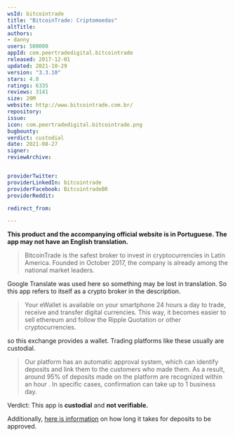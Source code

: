 ```yaml
---
wsId: bitcointrade
title: "BitcoinTrade: Criptomoedas"
altTitle: 
authors:
- danny
users: 500000
appId: com.peertradedigital.bitcointrade
released: 2017-12-01
updated: 2021-10-29
version: "3.3.10"
stars: 4.0
ratings: 6335
reviews: 3141
size: 20M
website: http://www.bitcointrade.com.br/
repository: 
issue: 
icon: com.peertradedigital.bitcointrade.png
bugbounty: 
verdict: custodial
date: 2021-08-27
signer: 
reviewArchive:


providerTwitter: 
providerLinkedIn: bitcointrade
providerFacebook: BitcointradeBR
providerReddit: 

redirect_from:

---
```



**This product and the accompanying official website is in Portuguese. The app may not have an English translation.**

> BitcoinTrade is the safest broker to invest in cryptocurrencies in Latin America. Founded in October 2017, the company is already among the national market leaders.

Google Translate was used here so something may be lost in translation. So this app refers to itself as a crypto broker in the description.

> Your eWallet is available on your smartphone 24 hours a day to trade, receive and transfer digital currencies. This way, it becomes easier to sell ethereum and follow the Ripple Quotation or other cryptocurrencies.

so this exchange provides a wallet. Trading platforms like these usually are custodial.

> Our platform has an automatic approval system, which can identify deposits and link them to the customers who made them. As a result, around 95% of deposits made on the platform are recognized within an hour . In specific cases, confirmation can take up to 1 business day.

Verdict: This app is **custodial** and **not verifiable.**

Additionally, [here is information](https://bitcointrade.zendesk.com/hc/pt-br/articles/360020894591-Quanto-tempo-demora-para-um-dep%C3%B3sito-em-reais-ser-aprovado-reconhecido-na-BitcoinTrade-) on how long it takes for deposits to be approved.
